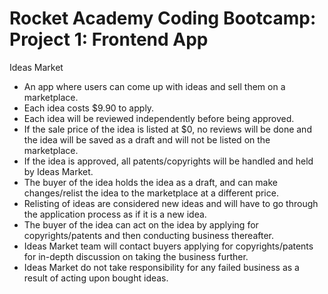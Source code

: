 # Rocket Academy Coding Bootcamp: Project 1: Frontend App

Ideas Market

- An app where users can come up with ideas and sell them on a marketplace.
- Each idea costs $9.90 to apply.
- Each idea will be reviewed independently before being approved.
- If the sale price of the idea is listed at $0, no reviews will be done and the idea will be saved as a draft and will not be listed on the marketplace.
- If the idea is approved, all patents/copyrights will be handled and held by Ideas Market.
- The buyer of the idea holds the idea as a draft, and can make changes/relist the idea to the marketplace at a different price.
- Relisting of ideas are considered new ideas and will have to go through the application process as if it is a new idea.
- The buyer of the idea can act on the idea by applying for copyrights/patents and then conducting business thereafter.
- Ideas Market team will contact buyers applying for copyrights/patents for in-depth discussion on taking the business further.
- Ideas Market do not take responsibility for any failed business as a result of acting upon bought ideas.
